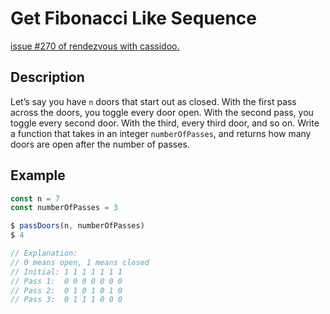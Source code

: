 # Get Fibonacci Like Sequence

[issue #270 of rendezvous with cassidoo.](https://buttondown.email/cassidoo/archive/i-never-regretted-what-i-turned-down-angela/)

## Description

Let’s say you have `n` doors that start out as closed.
With the first pass across the doors, you toggle every door open.
With the second pass, you toggle every second door.
With the third, every third door, and so on.
Write a function that takes in an integer `numberOfPasses`, and returns how many doors are open after the number of passes.

## Example

```ts
const n = 7
const numberOfPasses = 3

$ passDoors(n, numberOfPasses)
$ 4

// Explanation:
// 0 means open, 1 means closed
// Initial: 1 1 1 1 1 1 1
// Pass 1:  0 0 0 0 0 0 0
// Pass 2:  0 1 0 1 0 1 0
// Pass 3:  0 1 1 1 0 0 0
```
